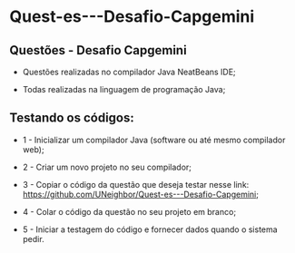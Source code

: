 # Quest-es---Desafio-Capgemini
Questões - Desafio Capgemini
-----

- Questões realizadas no compilador Java NeatBeans IDE;

- Todas realizadas na linguagem de programação Java;

Testando os códigos:
----- 
- 1 - Inicializar um compilador Java (software ou até mesmo compilador web);

- 2 - Criar um novo projeto no seu compilador;

- 3 - Copiar o código da questão que deseja testar nesse link: https://github.com/UNeighbor/Quest-es---Desafio-Capgemini;

- 4 - Colar o código da questão no seu projeto em branco;

- 5 - Iniciar a testagem do código e fornecer dados quando o sistema pedir.

